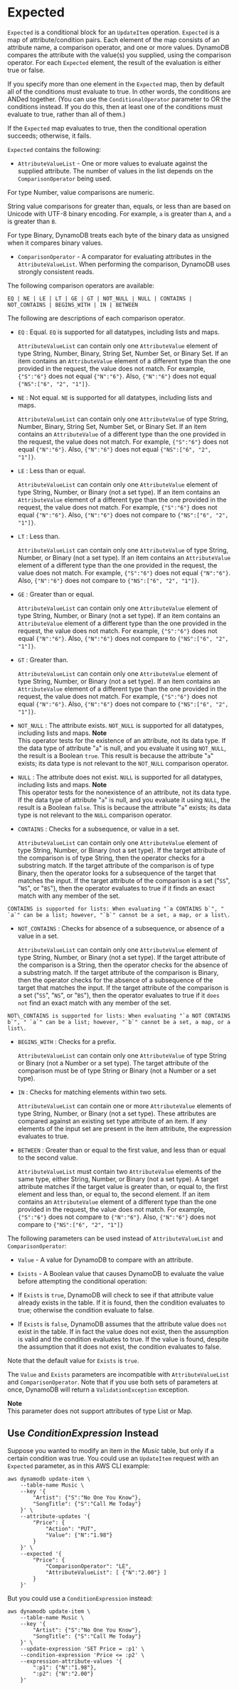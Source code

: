 # Expected<a name="LegacyConditionalParameters.Expected"></a>

`Expected` is a conditional block for an `UpdateItem` operation\. `Expected` is a map of attribute/condition pairs\. Each element of the map consists of an attribute name, a comparison operator, and one or more values\. DynamoDB compares the attribute with the value\(s\) you supplied, using the comparison operator\. For each `Expected` element, the result of the evaluation is either true or false\.

If you specify more than one element in the `Expected` map, then by default all of the conditions must evaluate to true\. In other words, the conditions are ANDed together\. \(You can use the `ConditionalOperator` parameter to OR the conditions instead\. If you do this, then at least one of the conditions must evaluate to true, rather than all of them\.\)

If the `Expected` map evaluates to true, then the conditional operation succeeds; otherwise, it fails\.

 `Expected` contains the following:

+  `AttributeValueList` \- One or more values to evaluate against the supplied attribute\. The number of values in the list depends on the `ComparisonOperator` being used\.

  For type Number, value comparisons are numeric\.

  String value comparisons for greater than, equals, or less than are based on Unicode with UTF\-8 binary encoding\. For example, `a` is greater than `A`, and `a` is greater than `B`\.

  For type Binary, DynamoDB treats each byte of the binary data as unsigned when it compares binary values\.

+  `ComparisonOperator` \- A comparator for evaluating attributes in the `AttributeValueList`\. When performing the comparison, DynamoDB uses strongly consistent reads\.

  The following comparison operators are available:

   `EQ | NE | LE | LT | GE | GT | NOT_NULL | NULL | CONTAINS | NOT_CONTAINS | BEGINS_WITH | IN | BETWEEN` 

  The following are descriptions of each comparison operator\.

  +  `EQ` : Equal\. `EQ` is supported for all datatypes, including lists and maps\.

     `AttributeValueList` can contain only one `AttributeValue` element of type String, Number, Binary, String Set, Number Set, or Binary Set\. If an item contains an `AttributeValue` element of a different type than the one provided in the request, the value does not match\. For example, `{"S":"6"}` does not equal `{"N":"6"}`\. Also, `{"N":"6"}` does not equal `{"NS":["6", "2", "1"]}`\.

  +  `NE` : Not equal\. `NE` is supported for all datatypes, including lists and maps\.

     `AttributeValueList` can contain only one `AttributeValue` of type String, Number, Binary, String Set, Number Set, or Binary Set\. If an item contains an `AttributeValue` of a different type than the one provided in the request, the value does not match\. For example, `{"S":"6"}` does not equal `{"N":"6"}`\. Also, `{"N":"6"}` does not equal `{"NS":["6", "2", "1"]}`\.

  +  `LE` : Less than or equal\. 

     `AttributeValueList` can contain only one `AttributeValue` element of type String, Number, or Binary \(not a set type\)\. If an item contains an `AttributeValue` element of a different type than the one provided in the request, the value does not match\. For example, `{"S":"6"}` does not equal `{"N":"6"}`\. Also, `{"N":"6"}` does not compare to `{"NS":["6", "2", "1"]}`\.

  +  `LT` : Less than\. 

     `AttributeValueList` can contain only one `AttributeValue` of type String, Number, or Binary \(not a set type\)\. If an item contains an `AttributeValue` element of a different type than the one provided in the request, the value does not match\. For example, `{"S":"6"}` does not equal `{"N":"6"}`\. Also, `{"N":"6"}` does not compare to `{"NS":["6", "2", "1"]}`\.

  +  `GE` : Greater than or equal\. 

     `AttributeValueList` can contain only one `AttributeValue` element of type String, Number, or Binary \(not a set type\)\. If an item contains an `AttributeValue` element of a different type than the one provided in the request, the value does not match\. For example, `{"S":"6"}` does not equal `{"N":"6"}`\. Also, `{"N":"6"}` does not compare to `{"NS":["6", "2", "1"]}`\.

  +  `GT` : Greater than\. 

     `AttributeValueList` can contain only one `AttributeValue` element of type String, Number, or Binary \(not a set type\)\. If an item contains an `AttributeValue` element of a different type than the one provided in the request, the value does not match\. For example, `{"S":"6"}` does not equal `{"N":"6"}`\. Also, `{"N":"6"}` does not compare to `{"NS":["6", "2", "1"]}`\.

  +  `NOT_NULL` : The attribute exists\. `NOT_NULL` is supported for all datatypes, including lists and maps\.
**Note**  
This operator tests for the existence of an attribute, not its data type\. If the data type of attribute "`a`" is null, and you evaluate it using `NOT_NULL`, the result is a Boolean `true`\. This result is because the attribute "`a`" exists; its data type is not relevant to the `NOT_NULL` comparison operator\.

  +  `NULL` : The attribute does not exist\. `NULL` is supported for all datatypes, including lists and maps\.
**Note**  
This operator tests for the nonexistence of an attribute, not its data type\. If the data type of attribute "`a`" is null, and you evaluate it using `NULL`, the result is a Boolean `false`\. This is because the attribute "`a`" exists; its data type is not relevant to the `NULL` comparison operator\.

  +  `CONTAINS` : Checks for a subsequence, or value in a set\.

     `AttributeValueList` can contain only one `AttributeValue` element of type String, Number, or Binary \(not a set type\)\. If the target attribute of the comparison is of type String, then the operator checks for a substring match\. If the target attribute of the comparison is of type Binary, then the operator looks for a subsequence of the target that matches the input\. If the target attribute of the comparison is a set \("`SS`", "`NS`", or "`BS`"\), then the operator evaluates to true if it finds an exact match with any member of the set\.

    CONTAINS is supported for lists: When evaluating "`a CONTAINS b`", " `a`" can be a list; however, "`b`" cannot be a set, a map, or a list\.

  +  `NOT_CONTAINS` : Checks for absence of a subsequence, or absence of a value in a set\.

     `AttributeValueList` can contain only one `AttributeValue` element of type String, Number, or Binary \(not a set type\)\. If the target attribute of the comparison is a String, then the operator checks for the absence of a substring match\. If the target attribute of the comparison is Binary, then the operator checks for the absence of a subsequence of the target that matches the input\. If the target attribute of the comparison is a set \("`SS`", "`NS`", or "`BS`"\), then the operator evaluates to true if it `does not` find an exact match with any member of the set\.

    NOT\_CONTAINS is supported for lists: When evaluating "`a NOT CONTAINS b`", " `a`" can be a list; however, "`b`" cannot be a set, a map, or a list\.

  +  `BEGINS_WITH` : Checks for a prefix\. 

     `AttributeValueList` can contain only one `AttributeValue` of type String or Binary \(not a Number or a set type\)\. The target attribute of the comparison must be of type String or Binary \(not a Number or a set type\)\.

  +  `IN` : Checks for matching elements within two sets\.

     `AttributeValueList` can contain one or more `AttributeValue` elements of type String, Number, or Binary \(not a set type\)\. These attributes are compared against an existing set type attribute of an item\. If any elements of the input set are present in the item attribute, the expression evaluates to true\.

  +  `BETWEEN` : Greater than or equal to the first value, and less than or equal to the second value\. 

     `AttributeValueList` must contain two `AttributeValue` elements of the same type, either String, Number, or Binary \(not a set type\)\. A target attribute matches if the target value is greater than, or equal to, the first element and less than, or equal to, the second element\. If an item contains an `AttributeValue` element of a different type than the one provided in the request, the value does not match\. For example, `{"S":"6"}` does not compare to `{"N":"6"}`\. Also, `{"N":"6"}` does not compare to `{"NS":["6", "2", "1"]}` 

The following parameters can be used instead of `AttributeValueList` and `ComparisonOperator`:

+  `Value` \- A value for DynamoDB to compare with an attribute\.

+  `Exists` \- A Boolean value that causes DynamoDB to evaluate the value before attempting the conditional operation:

  + If `Exists` is `true`, DynamoDB will check to see if that attribute value already exists in the table\. If it is found, then the condition evaluates to true; otherwise the condition evaluate to false\.

  + If `Exists` is `false`, DynamoDB assumes that the attribute value does `not` exist in the table\. If in fact the value does not exist, then the assumption is valid and the condition evaluates to true\. If the value is found, despite the assumption that it does not exist, the condition evaluates to false\.

  Note that the default value for `Exists` is `true`\.

The `Value` and `Exists` parameters are incompatible with `AttributeValueList` and `ComparisonOperator`\. Note that if you use both sets of parameters at once, DynamoDB will return a `ValidationException` exception\.

**Note**  
This parameter does not support attributes of type List or Map\.

## Use *ConditionExpression* Instead<a name="w3ab1c35c19c23c21"></a>

Suppose you wanted to modify an item in the *Music* table, but only if a certain condition was true\. You could use an `UpdateItem` request with an `Expected` parameter, as in this AWS CLI example:

```
aws dynamodb update-item \
    --table-name Music \
    --key '{
        "Artist": {"S":"No One You Know"},
        "SongTitle": {"S":"Call Me Today"} 
    }' \
    --attribute-updates '{
        "Price": {
            "Action": "PUT", 
            "Value": {"N":"1.98"}
        }
    }' \
    --expected '{
        "Price": {
            "ComparisonOperator": "LE", 
            "AttributeValueList": [ {"N":"2.00"} ]
        }
    }'
```

But you could use a `ConditionExpression` instead:

```
aws dynamodb update-item \
    --table-name Music \
    --key '{
        "Artist": {"S":"No One You Know"},
        "SongTitle": {"S":"Call Me Today"} 
    }' \
    --update-expression 'SET Price = :p1' \
    --condition-expression 'Price <= :p2' \
    --expression-attribute-values '{
        ":p1": {"N":"1.98"},
        ":p2": {"N":"2.00"}
    }'
```